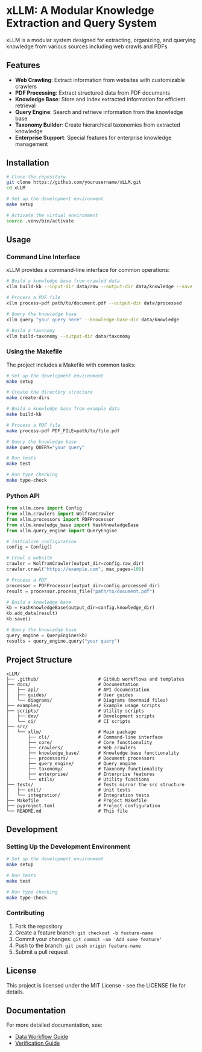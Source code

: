 # xLLM: A Modular Knowledge Extraction and Query System

xLLM is a modular system designed for extracting, organizing, and querying knowledge from various sources including web crawls and PDFs.

## Features

- **Web Crawling**: Extract information from websites with customizable crawlers
- **PDF Processing**: Extract structured data from PDF documents
- **Knowledge Base**: Store and index extracted information for efficient retrieval
- **Query Engine**: Search and retrieve information from the knowledge base
- **Taxonomy Builder**: Create hierarchical taxonomies from extracted knowledge
- **Enterprise Support**: Special features for enterprise knowledge management

## Installation

```bash
# Clone the repository
git clone https://github.com/yourusername/xLLM.git
cd xLLM

# Set up the development environment
make setup

# Activate the virtual environment
source .venv/bin/activate
```

## Usage

### Command Line Interface

xLLM provides a command-line interface for common operations:

```bash
# Build a knowledge base from crawled data
xllm build-kb --input-dir data/raw --output-dir data/knowledge --save

# Process a PDF file
xllm process-pdf path/to/document.pdf --output-dir data/processed

# Query the knowledge base
xllm query "your query here" --knowledge-base-dir data/knowledge

# Build a taxonomy
xllm build-taxonomy --output-dir data/taxonomy
```

### Using the Makefile

The project includes a Makefile with common tasks:

```bash
# Set up the development environment
make setup

# Create the directory structure
make create-dirs

# Build a knowledge base from example data
make build-kb

# Process a PDF file
make process-pdf PDF_FILE=path/to/file.pdf

# Query the knowledge base
make query QUERY="your query"

# Run tests
make test

# Run type checking
make type-check
```

### Python API

```python
from xllm.core import Config
from xllm.crawlers import WolframCrawler
from xllm.processors import PDFProcessor
from xllm.knowledge_base import HashKnowledgeBase
from xllm.query_engine import QueryEngine

# Initialize configuration
config = Config()

# Crawl a website
crawler = WolframCrawler(output_dir=config.raw_dir)
crawler.crawl("https://example.com", max_pages=100)

# Process a PDF
processor = PDFProcessor(output_dir=config.processed_dir)
result = processor.process_file("path/to/document.pdf")

# Build a knowledge base
kb = HashKnowledgeBase(output_dir=config.knowledge_dir)
kb.add_data(result)
kb.save()

# Query the knowledge base
query_engine = QueryEngine(kb)
results = query_engine.query("your query")
```

## Project Structure

```
xLLM/
├── .github/                      # GitHub workflows and templates
├── docs/                         # Documentation
│   ├── api/                      # API documentation
│   ├── guides/                   # User guides
│   └── diagrams/                 # Diagrams (mermaid files)
├── examples/                     # Example usage scripts
├── scripts/                      # Utility scripts
│   ├── dev/                      # Development scripts
│   └── ci/                       # CI scripts
├── src/
│   └── xllm/                     # Main package
│       ├── cli/                  # Command-line interface
│       ├── core/                 # Core functionality
│       ├── crawlers/             # Web crawlers
│       ├── knowledge_base/       # Knowledge base functionality
│       ├── processors/           # Document processors
│       ├── query_engine/         # Query engine
│       ├── taxonomy/             # Taxonomy functionality
│       ├── enterprise/           # Enterprise features
│       └── utils/                # Utility functions
├── tests/                        # Tests mirror the src structure
│   ├── unit/                     # Unit tests
│   └── integration/              # Integration tests
├── Makefile                      # Project Makefile
├── pyproject.toml                # Project configuration
└── README.md                     # This file
```

## Development

### Setting Up the Development Environment

```bash
# Set up the development environment
make setup

# Run tests
make test

# Run type checking
make type-check
```

### Contributing

1. Fork the repository
2. Create a feature branch: `git checkout -b feature-name`
3. Commit your changes: `git commit -am 'Add some feature'`
4. Push to the branch: `git push origin feature-name`
5. Submit a pull request

## License

This project is licensed under the MIT License - see the LICENSE file for details.

## Documentation

For more detailed documentation, see:

- [Data Workflow Guide](docs/guides/data_workflow.md)
- [Verification Guide](docs/guides/verification.md)
